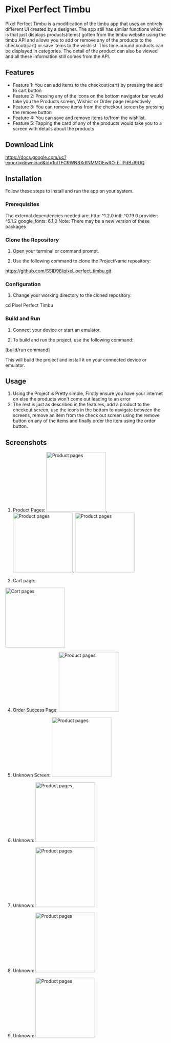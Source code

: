 # Pixel Perfect Timbu

Pixel Perfect Timbu is a modification of the timbu app that uses an entirely different UI created by a designer. The app still has similar functions which is that just displays products(items) gotten from the timbu website using the timbu API and allows you to add or remove any of the products to the checkout(cart) or save items to the wishlist. This time around products can be displayed in categories. The detail of the product can also be viewed and all these information still comes from the API.

## Features

- Feature 1: You can add items to the checkout(cart) by pressing the add to cart button
- Feature 2: Pressing any of the icons on the bottom navigator bar would take you the Products screen, Wishist or Order page respectively
- Feature 3: You can remove items from the checkout screen by pressing the remove button
- Feature 4: You can save and remove items to/from the wishlist.
- Feature 5: Tapping the card of any of the products would take you to a screen with details about the products

## Download Link
https://docs.google.com/uc?export=download&id=1ulTFCRWNBXdINMMOEwRO-b-lPdBzI9UQ


## Installation

Follow these steps to install and run the app on your system.

### Prerequisites

The external dependencies needed are: 
  http: ^1.2.0
  intl: ^0.19.0
  provider: ^6.1.2
  google_fonts: 6.1.0
  Note: There may be a new version of these packages

### Clone the Repository

1. Open your terminal or command prompt.

2. Use the following command to clone the ProjectName repository:

https://github.com/SSID98/pixel_perfect_timbu.git

### Configuration

1. Change your working directory to the cloned repository:

cd Pixel Perfect Timbu

### Build and Run

1. Connect your device or start an emulator.

2. To build and run the project, use the following command:

[build/run command]

This will build the project and install it on your connected device or emulator.

## Usage

1. Using the Project is Pretty simple, Firstly ensure you have your internet on else the products won't come out leading to an error
2. The rest is just as described in the features, add a product to the checkout screen, use the icons in the bottom to navigate between the screens, remove an item from the check out screen using the remove button on any of the items and finally order the item using the order button.

## Screenshots

1. Product Pages: <img width= "186" alt="Product pages" src= "https://github.com/user-attachments/assets/7675f0da-dbf3-4ebc-baca-e9fa4a5f915b">, <img width= "186" alt="Product pages" src= "https://github.com/user-attachments/assets/e6e3d83b-fd47-4c1c-bf7b-5e39a6d74a81">, <img width= "186" alt="Product pages" src= "https://github.com/user-attachments/assets/e60f2436-4458-4ed3-9958-50d1156695fc">

2. Cart page:
<img width= "186" alt="Cart pages" src= "https://github.com/user-attachments/assets/3ee5b532-3e75-40ba-ab98-c0bb5a48de24">

4. Order Success
   Page: <img width= "186" alt="Product pages" src= "https://github.com/user-attachments/assets/7675f0da-dbf3-4ebc-baca-e9fa4a5f915b">

5. Unknown Screen: <img width= "186" alt="Product pages" src= "https://github.com/user-attachments/assets/e6e3d83b-fd47-4c1c-bf7b-5e39a6d74a81">

6. Unknown: <img width= "186" alt="Product pages" src= "https://github.com/user-attachments/assets/e60f2436-4458-4ed3-9958-50d1156695fc">

7. Unknown: <img width= "186" alt="Product pages" src= "https://github.com/user-attachments/assets/0a6c1a3a-8e79-4e05-98d1-1f71f25ccc59">

8. Unknown: <img width= "186" alt="Product pages" src= "https://github.com/user-attachments/assets/192441ec-e82f-4a30-bb26-2c8124aff4bb">

9. Unknown: <img width= "186" alt="Product pages" src= "https://github.com/user-attachments/assets/6991f21a-3fe1-4cc9-9767-135f6c66350f">
